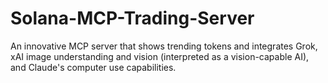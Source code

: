 # Solana-MCP-Trading-Server
An innovative MCP server that shows trending tokens and integrates Grok, xAI image understanding and vision (interpreted as a vision-capable AI), and Claude's computer use capabilities.
